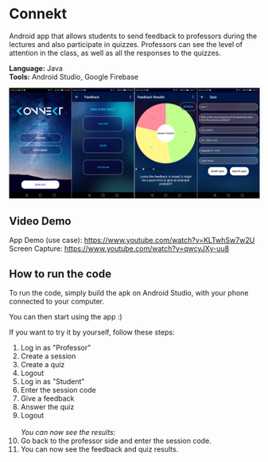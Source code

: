 # Connekt
Android app that allows students to send feedback to professors during the lectures and also participate in quizzes. 
Professors can see the level of attention in the class, as well as all the responses to the quizzes.

**Language:** Java <br />
**Tools:** Android Studio, Google Firebase

![Alt text](https://github.com/ztsorojev/Connekt_App/blob/master/Screenshots.png)


## Video Demo

App Demo (use case): https://www.youtube.com/watch?v=KLTwhSw7w2U <br />
Screen Capture: https://www.youtube.com/watch?v=qwcyJXy-uu8

## How to run the code
To run the code, simply build the apk on Android Studio, with your phone connected to your computer.

You can then start using the app :)

If you want to try it by yourself, follow these steps:

1. Log in as "Professor"
3. Create a session
4. Create a quiz
5. Logout
6. Log in as "Student"
8. Enter the session code
9. Give a feedback 
10. Answer the quiz
11. Logout <br><br>
*You can now see the results:* <br>
12. Go back to the professor side and enter the session code.
13. You can now see the feedback and quiz results.
